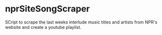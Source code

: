# nprSiteSongScraper
SCript to scrape the last weeks interlude music titles and artists from NPR's website and create a youtube playlist.
